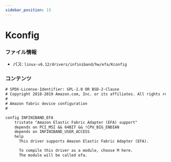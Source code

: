 ```yaml
---
sidebar_position: 13
---
```

# Kconfig

### ファイル情報

- パス: `linux-v6.12/drivers/infiniband/hw/efa/Kconfig`

### コンテンツ

```txt
# SPDX-License-Identifier: GPL-2.0 OR BSD-2-Clause
# Copyright 2018-2019 Amazon.com, Inc. or its affiliates. All rights reserved.
#
# Amazon fabric device configuration
#

config INFINIBAND_EFA
	tristate "Amazon Elastic Fabric Adapter (EFA) support"
	depends on PCI_MSI && 64BIT && !CPU_BIG_ENDIAN
	depends on INFINIBAND_USER_ACCESS
	help
	  This driver supports Amazon Elastic Fabric Adapter (EFA).

	  To compile this driver as a module, choose M here.
	  The module will be called efa.

```
